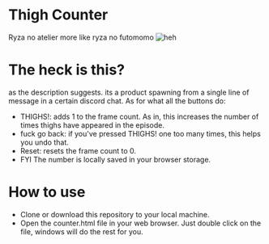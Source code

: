# Thigh Counter
Ryza no atelier more like ryza no futomomo
![heh](https://files.catbox.moe/038zp8.png)

# The heck is this?
as the description suggests. its a product spawning from a single line of message in a certain discord chat. As for what all the buttons do:
- THIGHS!: adds 1 to the frame count. As in, this increases the number of times thighs have appeared in the episode.
- fuck go back: if you've pressed THIGHS! one too many times, this helps you undo that. 
- Reset: resets the frame count to 0.
- FYI The number is locally saved in your browser storage.

# How to use
- Clone or download this repository to your local machine. 
- Open the counter.html file in your web browser. Just double click on the file, windows will do the rest for you.
